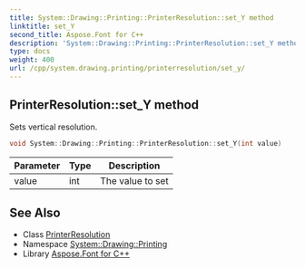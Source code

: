 ```yaml
---
title: System::Drawing::Printing::PrinterResolution::set_Y method
linktitle: set_Y
second_title: Aspose.Font for C++
description: 'System::Drawing::Printing::PrinterResolution::set_Y method. Sets vertical resolution in C++.'
type: docs
weight: 400
url: /cpp/system.drawing.printing/printerresolution/set_y/
---
```

## PrinterResolution::set_Y method


Sets vertical resolution.

```cpp
void System::Drawing::Printing::PrinterResolution::set_Y(int value)
```


| Parameter | Type | Description |
| --- | --- | --- |
| value | int | The value to set |

## See Also

* Class [PrinterResolution](../)
* Namespace [System::Drawing::Printing](../../)
* Library [Aspose.Font for C++](../../../)
